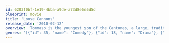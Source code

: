 ```yaml
---
id: 6203f0bf-1e19-4bba-a9de-a73d8e6e5d5d
blueprint: movie
title: 'Loose Cannons'
release_date: '2010-02-12'
overview: 'Tommaso is the youngest son of the Cantones, a large, traditional southern Italian family operating a pasta-making business since the 1960s. On a trip home from Rome, where he studies literature and lives with his boyfriend, Tommaso decides to tell his parents the truth about himself. But when he is finally ready to come out in front of the entire family, his older brother Antonio ruins his plans.'
genres: '[{"id": 35, "name": "Comedy"}, {"id": 18, "name": "Drama"}, {"id": 10749, "name": "Romance"}]'
---
```

